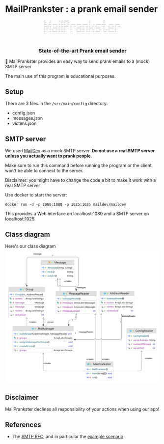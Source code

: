 MailPrankster : a prank email sender
=============

<p align="center">
  <picture>
    <source media="(prefers-color-scheme: dark)" srcset="figures/MailPranksterLogoDark.png">
    <source media="(prefers-color-scheme: light)" srcset="figures/MailPranksterLogoLight.png">
    <img alt="MailPrankster logo" src="figures/MailPranksterLogoLight.png" width="50%" height="50%" style="max-width: 100%;">
  </picture>
  <br/>
  <br/>
</p>

<h3 align="center">
    <p>State-of-the-art Prank email sender</p>
</h3>

📧 MailPrankster provides an easy way to send prank emails to a (mock) SMTP server 

The main use of this program is educational purposes.

Setup
-----------

There are 3 files in the `/src/main/config` directory:

<ul>
<li>config.json</li>
<li>messages.json</li>
<li>victims.json</li>
</ul>


SMTP server
-----------

We used [MailDev](https://github.com/maildev/maildev) as a mock SMTP server.  **Do not use a real SMTP server unless you actually want to prank people**.

Make sure to run this command before running the program or the client won't be able to connect to the server.

Disclaimer: you might have to change the code a bit to make it work with a real SMTP server<br>

Use docker to start the server:

    docker run -d -p 1080:1080 -p 1025:1025 maildev/maildev

This provides a Web interface on localhost:1080 and a SMTP server on localhost:1025.


Class diagram
----------

Here's our class diagram
<picture>
  <source media="(prefers-color-scheme: dark)" srcset="figures/classDiagramDark.png" />
  <source media="(prefers-color-scheme: light)" srcset="figures/classDiagramLight.png" />
  <img alt="class diagram" src="figures/classDiagramLight.png" />
</picture>


Disclaimer
----------

MailPrankster declines all responsibility of your actions when using our app!

References
----------

* The [SMTP RFC](<https://tools.ietf.org/html/rfc5321#appendix-D>), and in particular the [example scenario](<https://tools.ietf.org/html/rfc5321#appendix-D>)
